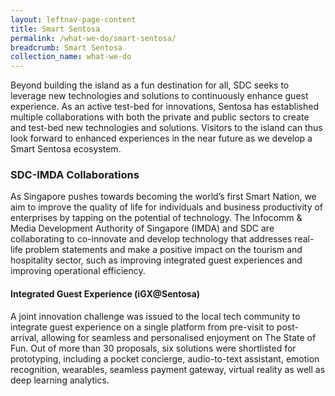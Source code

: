 ```yaml
---
layout: leftnav-page-content
title: Smart Sentosa
permalink: /what-we-do/smart-sentosa/
breadcrumb: Smart Sentosa
collection_name: what-we-do
---
```


Beyond building the island as a fun destination for all, SDC seeks to leverage new technologies and solutions to continuously enhance guest experience. As an active test-bed for innovations, Sentosa has established multiple collaborations with both the private and public sectors to create and test-bed new technologies and solutions. Visitors to the island can thus look forward to enhanced experiences in the near future as we develop a Smart Sentosa ecosystem.

### **SDC-IMDA Collaborations**
As Singapore pushes towards becoming the world’s first Smart Nation, we aim to improve the quality of life for individuals and business productivity of enterprises by tapping on the potential of technology. The Infocomm & Media Development Authority of Singapore (IMDA) and SDC are collaborating to co-innovate and develop technology that addresses real-life problem statements and make a positive impact on the tourism and hospitality sector, such as improving integrated guest experiences and improving operational efficiency.

#### **Integrated Guest Experience (iGX@Sentosa)**

A joint innovation challenge was issued to the local tech community to integrate guest experience on a single platform from pre-visit to post-arrival, allowing for seamless and personalised enjoyment on The State of Fun. Out of more than 30 proposals, six solutions were shortlisted for prototyping, including a pocket concierge, audio-to-text assistant, emotion recognition, wearables, seamless payment gateway, virtual reality as well as deep learning analytics.